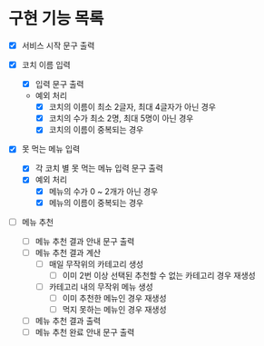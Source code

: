 # 구현 기능 목록

- [x] 서비스 시작 문구 출력

- [x] 코치 이름 입력
  - [x] 입력 문구 출력
  - 예외 처리
    - [x] 코치의 이름이 최소 2글자, 최대 4글자가 아닌 경우
    - [x] 코치의 수가 최소 2명, 최대 5명이 아닌 경우
    - [x] 코치의 이름이 중복되는 경우

- [x] 못 먹는 메뉴 입력
  - [x] 각 코치 별 못 먹는 메뉴 입력 문구 출력
  - [x] 예외 처리
    - [x] 메뉴의 수가 0 ~ 2개가 아닌 경우
    - [x] 메뉴의 이름이 중복되는 경우

- [ ] 메뉴 추천
  - [ ] 메뉴 추천 결과 안내 문구 출력
  - [ ] 메뉴 추천 결과 계산
    - [ ] 매일 무작위의 카테고리 생성
      - [ ] 이미 2번 이상 선택된 추천할 수 없는 카테고리 경우 재생성
    - [ ] 카테고리 내의 무작위 메뉴 생성
      - [ ] 이미 추천한 메뉴인 경우 재생성
      - [ ] 먹지 못하는 메뉴인 경우 재생성
  - [ ] 메뉴 추천 결과 출력
  - [ ] 메뉴 추천 완료 안내 문구 출력